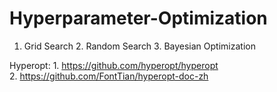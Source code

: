 # Hyperparameter-Optimization
1. Grid Search 2. Random Search 3. Bayesian Optimization

Hyperopt:
    1. https://github.com/hyperopt/hyperopt   
    2. https://github.com/FontTian/hyperopt-doc-zh  
